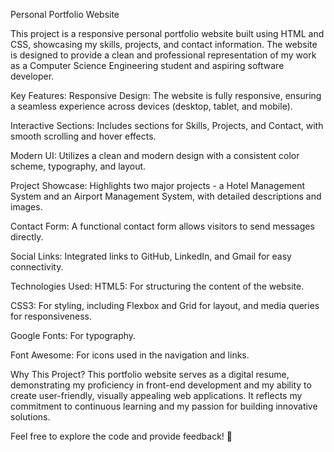 Personal Portfolio Website

This project is a responsive personal portfolio website built using HTML and CSS, showcasing my skills, projects, and contact information. The website is designed to provide a clean and professional representation of my work as a Computer Science Engineering student and aspiring software developer.

Key Features:
Responsive Design: The website is fully responsive, ensuring a seamless experience across devices (desktop, tablet, and mobile).

Interactive Sections: Includes sections for Skills, Projects, and Contact, with smooth scrolling and hover effects.

Modern UI: Utilizes a clean and modern design with a consistent color scheme, typography, and layout.

Project Showcase: Highlights two major projects - a Hotel Management System and an Airport Management System, with detailed descriptions and images.

Contact Form: A functional contact form allows visitors to send messages directly.

Social Links: Integrated links to GitHub, LinkedIn, and Gmail for easy connectivity.

Technologies Used:
HTML5: For structuring the content of the website.

CSS3: For styling, including Flexbox and Grid for layout, and media queries for responsiveness.

Google Fonts: For typography.

Font Awesome: For icons used in the navigation and links.

Why This Project?
This portfolio website serves as a digital resume, demonstrating my proficiency in front-end development and my ability to create user-friendly, visually appealing web applications. It reflects my commitment to continuous learning and my passion for building innovative solutions.

Feel free to explore the code and provide feedback! 🚀
